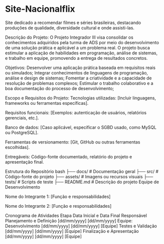 # Site-Nacionalflix
Site dedicado a recomendar filmes e séries brasileiras, destacando produções de qualidade, diversidade cultural e onde assisti-las.

Descrição do Projeto:
O Projeto Integrador III visa consolidar os conhecimentos adquiridos pela turma de ADS por meio do desenvolvimento de uma solução prática e aplicável a um problema real. 
O projeto busca estimular a aplicação de habilidades em programação, análise de sistemas, e trabalho em equipe, promovendo a entrega de resultados concretos.

Objetivos:
Desenvolver uma aplicação prática baseada em requisitos reais ou simulados;
Integrar conhecimentos de linguagens de programação, análise e design de sistemas;
Fomentar a criatividade e a capacidade de resolução de problemas complexos;
Estimular o trabalho colaborativo e a boa documentação do processo de desenvolvimento;

Escopo e Requisitos do Projeto: 
Tecnologias utilizadas: 
[Incluir linguagens, frameworks ou ferramentas específicas].

Requisitos funcionais: 
[Exemplos: autenticação de usuários, relatórios gerenciais, etc.].

Banco de dados: 
[Caso aplicável, especificar o SGBD usado, como MySQL ou PostgreSQL].

Ferramentas de versionamento: 
[Git, GitHub ou outras ferramentas escolhidas].

Entregáveis: Código-fonte documentado, relatório do projeto e apresentação final.

Estrutura do Repositório bash 
├── docs/ # Documentação geral 
├── src/ # Código-fonte do projeto 
├── assets/ # Imagens ou recursos visuais 
├── tests/ # Scripts de teste 
├── README.md # Descrição do projeto Equipe de Desenvolvimento 

Nome do Integrante 1: [Função e responsabilidades]

Nome do Integrante 2: [Função e responsabilidades]

Cronograma de Atividades Etapa Data Inicial e Data Final Responsável Planejamento e Definição [dd/mm/yyyy] [dd/mm/yyyy] 
Equipe:
Desenvolvimento [dd/mm/yyyy] [dd/mm/yyyy] [Equipe] 
Testes e Validação [dd/mm/yyyy] [dd/mm/yyyy] [Equipe] 
Finalização e Apresentação [dd/mm/yyyy] [dd/mm/yyyy] [Equipe]
